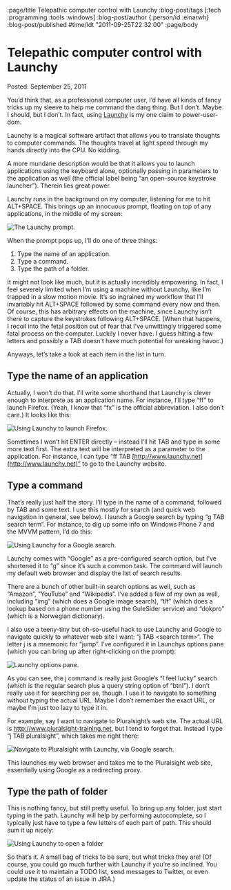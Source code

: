:page/title Telepathic computer control with Launchy
:blog-post/tags [:tech :programming :tools :windows]
:blog-post/author {:person/id :einarwh}
:blog-post/published #time/ldt "2011-09-25T22:32:00"
:page/body

# Telepathic computer control with Launchy

Posted: September 25, 2011

You’d think that, as a professional computer user, I’d have all kinds of fancy tricks up my sleeve to help me command the dang thing. But I don’t. Maybe I should, but I don’t. In fact, using [Launchy](http://www.launchy.net/) is my one claim to power-user-dom.

Launchy is a magical software artifact that allows you to translate thoughts to computer commands. The thoughts travel at light speed through my hands directly into the CPU. No kidding.

A more mundane description would be that it allows you to launch applications using the keyboard alone, optionally passing in parameters to the application as well (the official label being “an open-source keystroke launcher”). Therein lies great power.

Launchy runs in the background on my computer, listening for me to hit ALT+SPACE. This brings up an innocuous prompt, floating on top of any applications, in the middle of my screen:

![The Launchy prompt.](/images/launchy-prompt.png)

When the prompt pops up, I’ll do one of three things:

1. Type the name of an application.
2. Type a command.
3. Type the path of a folder.

It might not look like much, but it is actually incredibly empowering. In fact, I feel severely limited when I’m using a machine without Launchy, like I’m trapped in a slow motion movie. It’s so ingrained my workflow that I’ll invariably hit ALT+SPACE followed by some command every now and then. Of course, this has arbitrary effects on the machine, since Launchy isn’t there to capture the keystrokes following ALT+SPACE. (When that happens, I recoil into the fetal position out of fear that I’ve unwittingly triggered some fatal process on the computer. Luckily I never have. I guess hitting a few letters and possibly a TAB doesn’t have much potential for wreaking havoc.)

Anyways, let’s take a look at each item in the list in turn.

## Type the name of an application

Actually, I won’t do that. I’ll write some shorthand that Launchy is clever enough to interprete as an application name. For instance, I’ll type “ff” to launch Firefox. (Yeah, I know that “fx” is the official abbreviation. I also don’t care.) It looks like this:

![Using Launchy to launch Firefox.](/images/launchy-ff.png)

Sometimes I won’t hit ENTER directly – instead I’ll hit TAB and type in some more text first. The extra text will be interpreted as a parameter to the application. For instance, I can type “ff TAB [http://www.launchy.net](http://www.launchy.net)” to go to the Launchy website.

## Type a command

That’s really just half the story. I’ll type in the name of a command, followed by TAB and some text. I use this mostly for search (and quick web navigation in general, see below). I launch a Google search by typing “g TAB search term“. For instance, to dig up some info on Windows Phone 7 and the MVVM pattern, I’d do this:

![Using Launchy for a Google search.](/images/launchy-wp7-mvvm.png)

Launchy comes with “Google” as a pre-configured search option, but I’ve shortened it to “g” since it’s such a common task. The command will launch my default web browser and display the list of search results.

There are a bunch of other built-in search options as well, such as “Amazon”, “YouTube” and “Wikipedia”. I’ve added a few of my own as well, including “img” (which does a Google image search), “tlf” (which does a lookup based on a phone number using the GuleSider service) and “dokpro” (which is a Norwegian dictionary).

I also use a teeny-tiny but oh-so-useful hack to use Launchy and Google to navigate quickly to whatever web site I want: “j TAB &lt;search term&gt;“. The letter j is a mnemonic for “jump”. I’ve configured it in Launchys options pane (which you can bring up after right-clicking on the prompt):

![Launchy options pane.](/images/launchy-options-pane.png)

As you can see, the j command is really just Google’s “I feel lucky” search (which is the regular search plus a query string option of “btnI”). I don’t really use it for searching per se, though. I use it to navigate to something without typing the actual URL. Maybe I don’t remember the exact URL, or maybe I’m just too lazy to type it in.

For example, say I want to navigate to Pluralsight’s web site. The actual URL is http://www.pluralsight-training.net, but I tend to forget that. Instead I type “j TAB pluralsight”, which takes me right there:

![Navigate to Pluralsight with Launchy, via Google search.](/images/launchy-pluralsight.png)

This launches my web browser and takes me to the Pluralsight web site, essentially using Google as a redirecting proxy.

## Type the path of folder

This is nothing fancy, but still pretty useful. To bring up any folder, just start typing in the path. Launchy will help by performing autocomplete, so I typically just have to type a few letters of each part of path. This should sum it up nicely:

![Using Launchy to open a folder](/images/launchy-folder.png)

So that’s it. A small bag of tricks to be sure, but what tricks they are! (Of course, you could go much further with Launchy if you’re so inclined. You could use it to maintain a TODO list, send messages to Twitter, or even update the status of an issue in JIRA.)